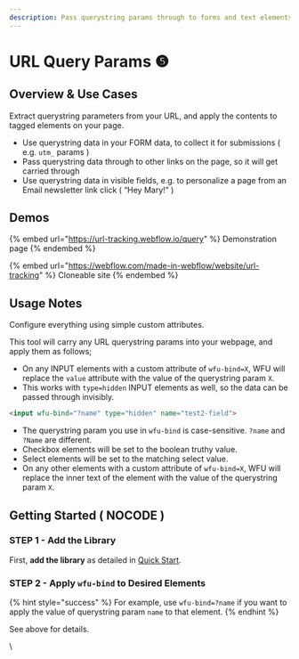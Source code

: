 ```yaml
---
description: Pass querystring params through to forms and text elements, automatically
---
```


# URL Query Params ❺

## Overview & Use Cases

Extract querystring parameters from your URL, and apply the contents to tagged elements on your page. &#x20;

* Use querystring data in your FORM data, to collect it for submissions ( e.g. `utm_` params )
* Pass querystring data through to other links on the page, so it will get carried through
* Use querystring data in visible fields, e.g. to personalize a page from an Email newsletter link click ( “Hey Mary!” )

## Demos  <a href="#usage-notes" id="usage-notes"></a>

{% embed url="https://url-tracking.webflow.io/query" %}
Demonstration page
{% endembed %}

{% embed url="https://webflow.com/made-in-webflow/website/url-tracking" %}
Cloneable site
{% endembed %}

## Usage Notes <a href="#usage-notes" id="usage-notes"></a>

Configure everything using simple custom attributes.

This tool will carry any URL querystring params into your webpage, and apply them as follows;

* On any INPUT elements with a custom attribute of `wfu-bind=X`, WFU will replace the `value` attribute with the value of the querystring param `X`.&#x20;
* This works with `type=hidden` INPUT elements as well, so the data can be passed through invisibly.

```html
<input wfu-bind="?name" type="hidden" name="test2-field">
```

* The querystring param you use in `wfu-bind` is case-sensitive. `?name` and `?Name` are different.&#x20;
* Checkbox elements will be set to the boolean truthy value.
* Select elements will be set to the matching select value.&#x20;
* On any other elements with a custom attribute of `wfu-bind=X`, WFU will replace the inner text of the element with the value of the querystring param `X`.

## Getting Started ( NOCODE ) <a href="#getting-started-nocode" id="getting-started-nocode"></a>

### STEP 1 - Add the Library  <a href="#step-1---add-the-library" id="step-1---add-the-library"></a>

First, **add the library** as detailed in [Quick Start](../quick-start.md).&#x20;

### STEP 2 - Apply `wfu-bind` to Desired Elements <a href="#step-2---apply-wfu-query-param-to-desired-elements" id="step-2---apply-wfu-query-param-to-desired-elements"></a>

{% hint style="success" %}
For example, use `wfu-bind=?name` if you want to apply the value of querystring param `name` to that element.
{% endhint %}

See above for details.&#x20;

\
